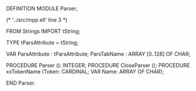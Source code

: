 DEFINITION MODULE Parser;

(* '../src/mpp.ell' line 3 *)

FROM Strings	IMPORT	tString;

TYPE tParsAttribute = tString;


VAR
  ParsAttribute	: tParsAttribute;
  ParsTabName	: ARRAY [0..128] OF CHAR;

PROCEDURE Parser (): INTEGER;
PROCEDURE CloseParser ();
PROCEDURE xxTokenName (Token: CARDINAL; VAR Name: ARRAY OF CHAR);

END Parser.
